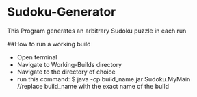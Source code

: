 # Sudoku-Generator
This Program generates an arbitrary Sudoku puzzle in each run

##How to run a working build
- Open terminal
- Navigate to Working-Builds directory
- Navigate to the directory of choice
- run this command:
$ java -cp build_name.jar Sudoku.MyMain   
//replace build_name with the exact name of the build

